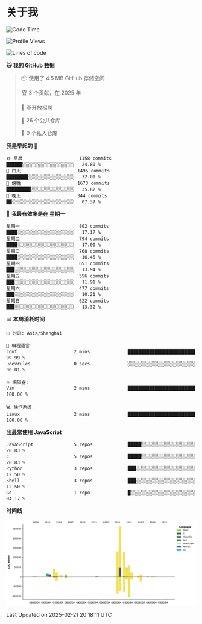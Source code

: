 # 关于我

<!--START_SECTION:waka-->
![Code Time](http://img.shields.io/badge/Code%20Time-917%20hrs%2049%20mins-blue)

![Profile Views](http://img.shields.io/badge/%E4%B8%AA%E4%BA%BA%E8%B5%84%E6%96%99%E8%A7%82%E7%9C%8B%E6%AC%A1%E6%95%B0-0-blue)

![Lines of code](https://img.shields.io/badge/%E4%BB%8E%E3%80%8CHello%20World%E3%80%8D%E8%B5%B7%E6%88%91%E5%B7%B2%E7%BB%8F%E5%86%99%E4%BA%86-789.3%20thousand%20%E8%A1%8C%E4%BB%A3%E7%A0%81-blue)

**🐱 我的 GitHub 数据** 

> 📦  使用了 4.5 MB GitHub 存储空间 
 > 
> 🏆 3 个贡献，在 2025 年
 > 
> 🚫 不开放招聘
 > 
> 📜 26 个公共仓库 
 > 
> 🔑 0 个私人仓库 
 > 
**我是早起的 🐤** 

```text
🌞 早晨                     1158 commits        ██████░░░░░░░░░░░░░░░░░░░   24.80 % 
🌆 白天                     1495 commits        ████████░░░░░░░░░░░░░░░░░   32.01 % 
🌃 傍晚                     1673 commits        █████████░░░░░░░░░░░░░░░░   35.82 % 
🌙 晚上                     344 commits         ██░░░░░░░░░░░░░░░░░░░░░░░   07.37 % 
```
📅 **我最有效率是在 星期一** 

```text
星期一                      802 commits         ████░░░░░░░░░░░░░░░░░░░░░   17.17 % 
星期二                      794 commits         ████░░░░░░░░░░░░░░░░░░░░░   17.00 % 
星期三                      768 commits         ████░░░░░░░░░░░░░░░░░░░░░   16.45 % 
星期四                      651 commits         ███░░░░░░░░░░░░░░░░░░░░░░   13.94 % 
星期五                      556 commits         ███░░░░░░░░░░░░░░░░░░░░░░   11.91 % 
星期六                      477 commits         ███░░░░░░░░░░░░░░░░░░░░░░   10.21 % 
星期日                      622 commits         ███░░░░░░░░░░░░░░░░░░░░░░   13.32 % 
```


📊 **本周消耗时间** 

```text
🕑︎ 时区: Asia/Shanghai

💬 编程语言: 
conf                     2 mins              █████████████████████████   99.99 % 
udevrules                0 secs              ░░░░░░░░░░░░░░░░░░░░░░░░░   00.01 % 

🔥 编辑器: 
Vim                      2 mins              █████████████████████████   100.00 % 

💻 操作系统: 
Linux                    2 mins              █████████████████████████   100.00 % 
```

**我最常使用 JavaScript** 

```text
JavaScript               5 repos             █████░░░░░░░░░░░░░░░░░░░░   20.83 % 
C                        5 repos             █████░░░░░░░░░░░░░░░░░░░░   20.83 % 
Python                   3 repos             ███░░░░░░░░░░░░░░░░░░░░░░   12.50 % 
Shell                    3 repos             ███░░░░░░░░░░░░░░░░░░░░░░   12.50 % 
Go                       1 repo              █░░░░░░░░░░░░░░░░░░░░░░░░   04.17 % 
```



**时间线**

![Lines of Code chart](https://raw.githubusercontent.com/Arondight/Arondight/master/assets/bar_graph.png)


 Last Updated on 2025-02-21 20:18:11 UTC
<!--END_SECTION:waka-->
